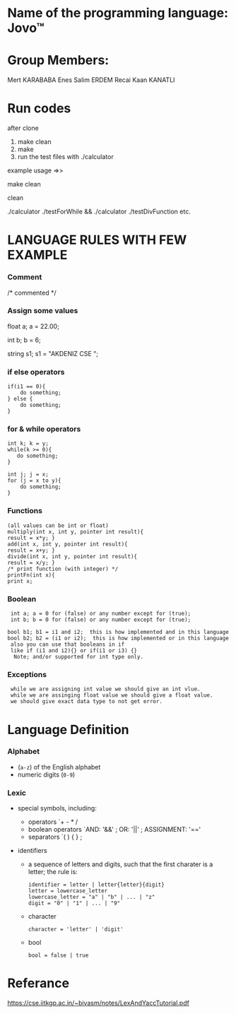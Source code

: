 # Name of the programming language: Jovo™

# Group Members:

Mert KARABABA
Enes Salim ERDEM
Recai Kaan KANATLI

# Run codes
 after clone
 1. make clean
 2. make
 3. run the test files with ./calculator
 
 example usage =>>
 
 make clean
 
 clean
 
 ./calculator ./testForWhile  && ./calculator ./testDivFunction etc.
 
# LANGUAGE RULES WITH FEW EXAMPLE


### Comment

/* commented */

### Assign some values

float a; a = 22.00;

int b; b = 6;

string s1; s1 = "AKDENIZ CSE ";


### if else operators
 
    if(i1 == 0){
        do something;
    } else {
        do something;
    }
    
  ### for & while  operators 
  
 
    int k; k = y;   
    while(k >= 0){
       do something;
    }
    
    int j; j = x;
    for (j = x to y){
        do something;
    }
    
   ### Functions
   
    (all values can be int or float)
    multiply(int x, int y, pointer int result){
    result = x*y; }
    add(int x, int y, pointer int result){
    result = x+y; }
    divide(int x, int y, pointer int result){
    result = x/y; }
    /* print function (with integer) */
    printFn(int x){
    print x;
    
    
   ### Boolean
     int a; a = 0 for (false) or any number except for (true); 
     int b; b = 0 for (false) or any number except for (true); 
    
    bool b1; b1 = i1 and i2;  this is how implemented and in this language
    bool b2; b2 = (i1 or i2);  this is how implemented or in this language
     also you can use that booleans in if 
     like if (i1 and i2){} or if(i1 or i3) {}
      Note; and/or supported for int type only.

  

    
   ### Exceptions
     while we are assigning int value we should give an int vlue.
     while we are assinging float value we should give a float value.
     we should give exact data type to not get error.
     
     
    
  
    
 
     

# Language Definition

### Alphabet

* (`a-z`) of the English alphabet
* numeric digits (`0-9`)

### Lexic

* special symbols, including:
  * operators `+ - * / 
  *  boolean operators `AND: '&&' ; OR: '||' ; ASSIGNMENT: '=='  
  * separators `( ) { } ;
  
* identifiers
  * a sequence of letters and digits, such that the first charater is a letter; the rule is:
    ```
    identifier = letter | letter{letter}{digit}
    letter = lowercase_letter
    lowercase_letter = "a" | "b" | ... | "z"
    digit = "0" | "1" | ... | "9"
    ```

  * character
    ```
    character = 'letter' | 'digit'
    ```
  * bool
    ```
    bool = false | true
    ```

# Referance
https://cse.iitkgp.ac.in/~bivasm/notes/LexAndYaccTutorial.pdf


